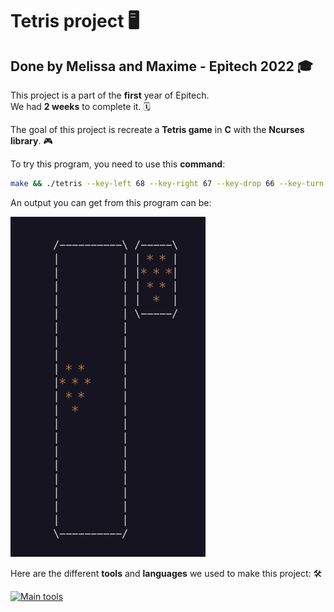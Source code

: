 # Tetris project :desktop_computer:

## Done by Melissa and Maxime - Epitech 2022 :mortar_board:

This project is a part of the **first** year of Epitech. <br>
We had **2 weeks** to complete it. :spiral_calendar: <br>

The goal of this project is recreate a **Tetris game** in **C** with the **Ncurses library**. :video_game:<br>

To try this program, you need to use this **command**: <br>

```bash
make && ./tetris --key-left 68 --key-right 67 --key-drop 66 --key-turn 65 -map-size=20,20 && make fclean
```

An output you can get from this program can be:

![gameplay.png](assets/gameplay.png)

Here are the different **tools** and **languages** we used to make this project: :hammer_and_wrench:

[![Main tools](https://skillicons.dev/icons?i=c,vscode,github,md&perline=9)](https://github.com/tandpfun/skill-icons)